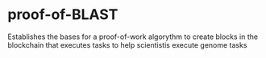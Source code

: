 # proof-of-BLAST
Establishes the bases for a proof-of-work algorythm to create blocks in the blockchain that executes tasks to help scientistis execute genome tasks
